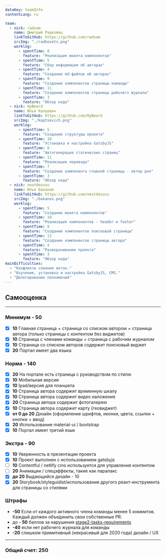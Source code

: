 ```yaml
---
dataKey: teamInfo
contentLang: ru

team:
  - nick: radvam
    name: Дмитрий Радковец
    linkToGitHub: https://github.com/radvam
    srcImg: "./radkovets.png"
    worklog:
      - spentTime: 8
        feature: "Реализация макета компонентов"
      - spentTime: 5
        feature: "Сбор информации об авторах"
      - spentTime: 4
        feature: "Создание md-файлов об авторах"
      - spentTime: 9
        feature: "Создание компонентов страницы команды"
      - spentTime: 11
        feature: "Создание компонентов страницы рабочего журнала"
      - spentTime: 3
        feature: "Обзор кода"
  - nick: HyBeard
    name: Илья Капцевич
    linkToGitHub: https://github.com/HyBeard
    srcImg: "./kaptsevich.png"
    worklog:
      - spentTime: 5
        feature: "Создание структуры проекта"
      - spentTime: 10
        feature: "Установка и настройка GatsbyJS"
      - spentTime: 8
        feature: "Автогенерация статических страниц"
      - spentTime: 11
        feature: "Реализация перевода"
      - spentTime: 7
        feature: "Создание компонента главной страницы - автор дня"
      - spentTime: 3
        feature: "Обзор кода"
  - nick: nextdesusu
    name: Илья Баканов
    linkToGitHub: https://github.com/nextdesusu
    srcImg: "./bakanov.png"
    worklog:
      - spentTime: 5
        feature: "Создание макета компонентов"
      - spentTime: 10
        feature: "Реализация компонентов - header и footer"
      - spentTime: 9
        feature: "Создание компонентов поисковой страницы"
      - spentTime: 12
        feature: "Создание компонентов страницы автора"
      - spentTime: 4
        feature: "Разворачивание проекта"
      - spentTime: 3
        feature: "Обзор кода"
mainDifficulties:
  - "Конфликты слияния веток."
  - "Изучение, установка и настройка GatsbyJS, CMS."
  - "Делегирование полномочий"
---
```


## Самооценка

---

### Минимум - **50**

- [x] **10** Главная страница + страница со списком автором + страница автора (только страницы с контентом без виджетов)
- [x] **10** Страница с членами команды + страница с рабочим журналом
- [x] **10** Страница со списком авторов содержит поисковый виджет
- [x] **20** Портал имеет два языка

### Норма - **140**

- [x] **20** На портале есть страница с руководством по стилю
- [x] **10** Мобильная версия
- [x] **10** Ipad/версия для планшета
- [x] **10** Страница автора содержит временную шкалу
- [x] **10** Страница автора содержит видео наложение
- [x] **20** Страница автора содержит фотогалерею
- [x] **10** Страница автора содержит карту (геовиджет)
- [x] **от 0 до 20** Дизайн (оформление шрифтов, иконки, цвета, ссылки + кнопки + ввод)
- [x] **20** Использование material-ui / bootstrap
- [x] **10** Портал имеет третий язык

### Экстра - **90**

- [x] **10** Уверенность в презентации проекта
- [x] **10** Проект выполнен с использованием gatsbyjs
- [ ] **10** Contentful / netlify cms используется для управления контентом
- [ ] **20** Анимации / спецэффекты, такие как паралакс
- [x] **до 20** Выдающийся дизайн - 10
- [x] **20** Storybook/styleguidist/использование другого реакт-инструмента для страницы со стилями

### Штрафы

- **-50** Если от каждого активного члена команды менее 5 коммитов. Каждый должен объединить свои собственные PR.
- до **- 50** баллов за нарушения
  [stage2-tasks-requirements](https://github.com/rolling-scopes-school/docs/blob/master/docs/stage2.md)
- **-40** если нет рабочего журнала для команды
- **-20** слишком примитивный (некрасивый для 2020 года) дизайн / UX

---

### Общий счет: 250
